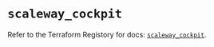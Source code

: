# `scaleway_cockpit`

Refer to the Terraform Registory for docs: [`scaleway_cockpit`](https://registry.terraform.io/providers/scaleway/scaleway/2.21.0/docs/resources/cockpit).
